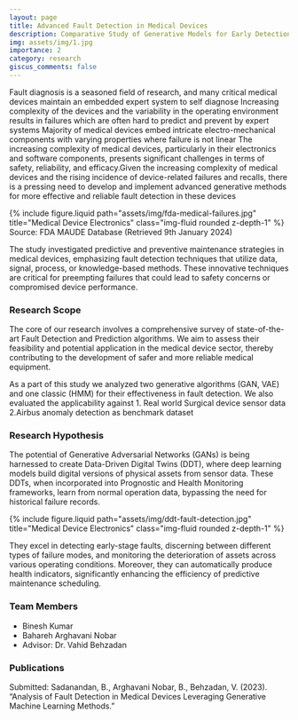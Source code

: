 ```yaml
---
layout: page
title: Advanced Fault Detection in Medical Devices
description: Comparative Study of Generative Models for Early Detection of Failures in Medical Devices
img: assets/img/1.jpg
importance: 2
category: research
giscus_comments: false
---
```


<p>Fault diagnosis is a seasoned field of research, and many critical medical devices maintain an embedded expert system  to self diagnose Increasing complexity of the devices and the variability in  the operating environment results in failures which are often hard to predict and prevent by expert systems Majority of medical devices embed intricate electro-mechanical components with varying properties where failure is not linear The increasing complexity of medical devices, particularly in their electronics and software components, presents significant challenges in terms of safety, reliability, and efficacy.Given the increasing complexity of medical devices and the rising incidence of device-related failures and recalls, there is a pressing need to develop and implement advanced generative methods for more effective and reliable fault detection in these devices</p>
<div class="row">
    <!-- Include images related to the project -->
    <div class="col-sm mt-3 mt-md-0">
        {% include figure.liquid path="assets/img/fda-medical-failures.jpg" title="Medical Device Electronics" class="img-fluid rounded z-depth-1" %}
    </div>
</div>
<div>
Source: FDA MAUDE Database (Retrieved 9th January 2024)
</div>


<p>The study investigated predictive and preventive maintenance strategies in medical devices, emphasizing fault detection techniques that utilize data, signal, process, or knowledge-based methods. These innovative techniques are critical for preempting failures that could lead to safety concerns or compromised device performance.</p>



<h3>Research Scope</h3>
<p>The core of our research involves a comprehensive survey of state-of-the-art Fault Detection and Prediction algorithms. We aim to assess their feasibility and potential application in the medical device sector, thereby contributing to the development of safer and more reliable medical equipment.</p>

<p>
As a part of this study we analyzed two generative algorithms (GAN, VAE) and one classic (HMM) for their effectiveness in fault detection.
We also evaluated the applicability against
1. Real world Surgical device sensor data
2.Airbus anomaly detection as benchmark dataset

</p>

<h3>Research Hypothesis</h3>
<p>
The potential of Generative Adversarial Networks (GANs) is being harnessed to create Data-Driven Digital Twins (DDT), where deep learning models build digital versions of physical assets from sensor data. These DDTs, when incorporated into Prognostic and Health Monitoring frameworks, learn from normal operation data, bypassing the need for historical failure records. </p> 
<div class="row">
    <!-- Include images related to the project -->
    <div class="col-sm mt-3 mt-md-0">
        {% include figure.liquid path="assets/img/ddt-fault-detection.jpg" title="Medical Device Electronics" class="img-fluid rounded z-depth-1" %}
    </div>
</div>

<p>They excel in detecting early-stage faults, discerning between different types of failure modes, and monitoring the deterioration of assets across various operating conditions. Moreover, they can automatically produce health indicators, significantly enhancing the efficiency of predictive maintenance scheduling.
</p>


<h3>Team Members</h3>
<ul>
  <li>Binesh Kumar</li>
  <li>Bahareh Arghavani Nobar</li>
  <li>Advisor: Dr. Vahid Behzadan</li>
</ul>


<h3>Publications</h3>
<p>Submitted: Sadanandan, B., Arghavani Nobar, B., Behzadan, V. (2023). “Analysis of Fault Detection in Medical Devices Leveraging Generative Machine Learning Methods.”</p>

